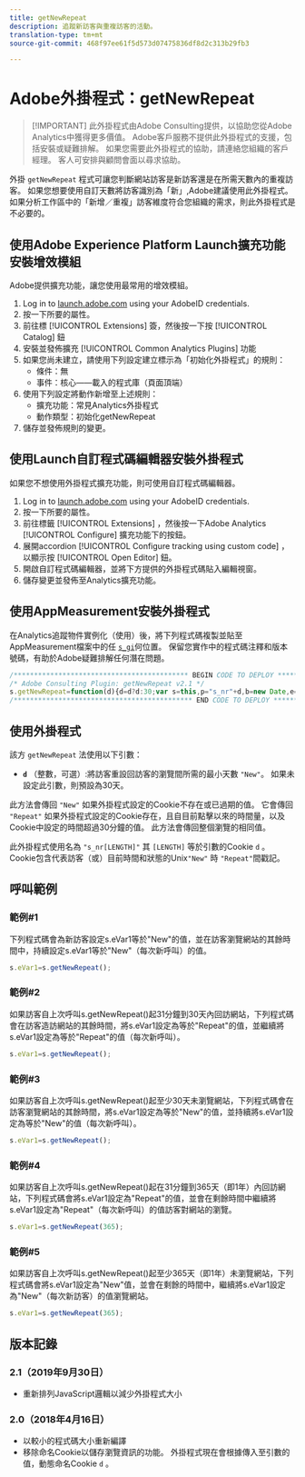 ```yaml
---
title: getNewRepeat
description: 追蹤新訪客與重複訪客的活動。
translation-type: tm+mt
source-git-commit: 468f97ee61f5d573d07475836df8d2c313b29fb3

---
```



# Adobe外掛程式：getNewRepeat

> [!IMPORTANT] 此外掛程式由Adobe Consulting提供，以協助您從Adobe Analytics中獲得更多價值。 Adobe客戶服務不提供此外掛程式的支援，包括安裝或疑難排解。 如果您需要此外掛程式的協助，請連絡您組織的客戶經理。 客人可安排與顧問會面以尋求協助。

外掛 `getNewRepeat` 程式可讓您判斷網站訪客是新訪客還是在所需天數內的重複訪客。 如果您想要使用自訂天數將訪客識別為「新」,Adobe建議使用此外掛程式。 如果分析工作區中的「新增／重複」訪客維度符合您組織的需求，則此外掛程式是不必要的。

## 使用Adobe Experience Platform Launch擴充功能安裝增效模組

Adobe提供擴充功能，讓您使用最常用的增效模組。

1. Log in to [launch.adobe.com](https://launch.adobe.com) using your AdobeID credentials.
1. 按一下所要的屬性。
1. 前往標 [!UICONTROL Extensions] 簽，然後按一下按 [!UICONTROL Catalog] 鈕
1. 安裝並發佈擴充 [!UICONTROL Common Analytics Plugins] 功能
1. 如果您尚未建立，請使用下列設定建立標示為「初始化外掛程式」的規則：
   * 條件：無
   * 事件：核心——載入的程式庫（頁面頂端）
1. 使用下列設定將動作新增至上述規則：
   * 擴充功能：常見Analytics外掛程式
   * 動作類型：初始化getNewRepeat
1. 儲存並發佈規則的變更。

## 使用Launch自訂程式碼編輯器安裝外掛程式

如果您不想使用外掛程式擴充功能，則可使用自訂程式碼編輯器。

1. Log in to [launch.adobe.com](https://launch.adobe.com) using your AdobeID credentials.
1. 按一下所要的屬性。
1. 前往標籤 [!UICONTROL Extensions] ，然後按一下Adobe Analytics [!UICONTROL Configure] 擴充功能下的按鈕。
1. 展開accordion [!UICONTROL Configure tracking using custom code] ，以顯示按 [!UICONTROL Open Editor] 鈕。
1. 開啟自訂程式碼編輯器，並將下方提供的外掛程式碼貼入編輯視窗。
1. 儲存變更並發佈至Analytics擴充功能。

## 使用AppMeasurement安裝外掛程式

在Analytics追蹤物件實例化（使用）後，將下列程式碼複製並貼至AppMeasurement檔案中的任 [`s_gi`](../functions/s-gi.md)何位置。 保留您實作中的程式碼注釋和版本號碼，有助於Adobe疑難排解任何潛在問題。

```js
/******************************************* BEGIN CODE TO DEPLOY *******************************************/
/* Adobe Consulting Plugin: getNewRepeat v2.1 */
s.getNewRepeat=function(d){d=d?d:30;var s=this,p="s_nr"+d,b=new Date,e=s.c_r(p),f=e.split("-"),c=b.getTime();b.setTime(c+864E5*d); if(""===e||18E4>c-f[0]&&"New"===f[1])return s.c_w(p,c+"-New",b),"New";s.c_w(p,c+"-Repeat",b);return"Repeat"};
/******************************************** END CODE TO DEPLOY ********************************************/
```

## 使用外掛程式

該方 `getNewRepeat` 法使用以下引數：

* **`d`** （整數，可選）:將訪客重設回訪客的瀏覽間所需的最小天數 `"New"`。 如果未設定此引數，則預設為30天。

此方法會傳回 `"New"` 如果外掛程式設定的Cookie不存在或已過期的值。 它會傳回 `"Repeat"` 如果外掛程式設定的Cookie存在，且自目前點擊以來的時間量，以及Cookie中設定的時間超過30分鐘的值。 此方法會傳回整個瀏覽的相同值。

此外掛程式使用名為 `"s_nr[LENGTH]"` 其 `[LENGTH]` 等於引數的Cookie `d` 。 Cookie包含代表訪客（或）目前時間和狀態的Unix`"New"` 時 `"Repeat"`間戳記。

## 呼叫範例

### 範例#1

下列程式碼會為新訪客設定s.eVar1等於&quot;New&quot;的值，並在訪客瀏覽網站的其餘時間中，持續設定s.eVar1等於&quot;New&quot;（每次新呼叫）的值。

```js
s.eVar1=s.getNewRepeat();
```

### 範例#2

如果訪客自上次呼叫s.getNewRepeat()起31分鐘到30天內回訪網站，下列程式碼會在訪客造訪網站的其餘時間，將s.eVar1設定為等於&quot;Repeat&quot;的值，並繼續將s.eVar1設定為等於&quot;Repeat&quot;的值（每次新呼叫）。

```js
s.eVar1=s.getNewRepeat();
```

### 範例#3

如果訪客自上次呼叫s.getNewRepeat()起至少30天未瀏覽網站，下列程式碼會在訪客瀏覽網站的其餘時間，將s.eVar1設定為等於&quot;New&quot;的值，並持續將s.eVar1設定為等於&quot;New&quot;的值（每次新呼叫）。

```js
s.eVar1=s.getNewRepeat();
```

### 範例#4

如果訪客自上次呼叫s.getNewRepeat()起在31分鐘到365天（即1年）內回訪網站，下列程式碼會將s.eVar1設定為&quot;Repeat&quot;的值，並會在剩餘時間中繼續將s.eVar1設定為&quot;Repeat&quot;（每次新呼叫）的值訪客對網站的瀏覽。

```js
s.eVar1=s.getNewRepeat(365);
```

### 範例#5

如果訪客自上次呼叫s.getNewRepeat()起至少365天（即1年）未瀏覽網站，下列程式碼會將s.eVar1設定為&quot;New&quot;值，並會在剩餘的時間中，繼續將s.eVar1設定為&quot;New&quot;（每次新訪客）的值瀏覽網站。

```js
s.eVar1=s.getNewRepeat(365);
```

## 版本記錄

### 2.1（2019年9月30日）

* 重新排列JavaScript邏輯以減少外掛程式大小

### 2.0（2018年4月16日）

* 以較小的程式碼大小重新編譯
* 移除命名Cookie以儲存瀏覽資訊的功能。 外掛程式現在會根據傳入至引數的值，動態命名Cookie `d` 。
